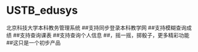 # USTB_edusys
北京科技大学本科教务管理系统
##支持同步登录本科教学网
##支持模糊查询成绩
##支持查询课表
##支持查询个人信息
##，摇一摇，掷骰子，更多精彩功能
##这只是一个初步产品
